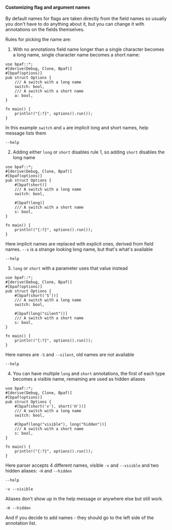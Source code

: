 #### Customizing flag and argument names

By default names for flags are taken directly from the field names so usually you don't
have to do anything about it, but you can change it with annotations on the fields themselves.

Rules for picking the name are:

1. With no annotations field name longer than a single character becomes a long name,
   single character name becomes a short name:

```rust,id:1
use bpaf::*;
#[derive(Debug, Clone, Bpaf)]
#[bpaf(options)]
pub struct Options {
    /// A switch with a long name
    switch: bool,
    /// A switch with a short name
    a: bool,
}

fn main() {
    println!("{:?}", options().run());
}
```

In this example `switch` and `a` are implicit long and short names, help message lists them

```run,id:1
--help
```

2. Adding either `long` or `short` disables rule 1, so adding `short` disables the long name

```rust,id:2
use bpaf::*;
#[derive(Debug, Clone, Bpaf)]
#[bpaf(options)]
pub struct Options {
    #[bpaf(short)]
    /// A switch with a long name
    switch: bool,

    #[bpaf(long)]
    /// A switch with a short name
    s: bool,
}

fn main() {
    println!("{:?}", options().run());
}
```

Here implicit names are replaced with explicit ones, derived from field names. `--s` is a
strange looking long name, but that's what's available

```run,id:2
--help
```

3. `long` or `short` with a parameter uses that value instead

```rust,id:3
use bpaf::*;
#[derive(Debug, Clone, Bpaf)]
#[bpaf(options)]
pub struct Options {
    #[bpaf(short('S'))]
    /// A switch with a long name
    switch: bool,

    #[bpaf(long("silent"))]
    /// A switch with a short name
    s: bool,
}

fn main() {
    println!("{:?}", options().run());
}
```

Here names are `-S` and `--silent`, old names are not available

```run,id:3
--help
```

4. You can have multiple `long` and `short` annotations, the first of each type becomes a
   visible name, remaining are used as hidden aliases


```rust,id:4
use bpaf::*;
#[derive(Debug, Clone, Bpaf)]
#[bpaf(options)]
pub struct Options {
    #[bpaf(short('v'), short('H'))]
    /// A switch with a long name
    switch: bool,

    #[bpaf(long("visible"), long("hidden"))]
    /// A switch with a short name
    s: bool,
}

fn main() {
    println!("{:?}", options().run());
}
```

Here parser accepts 4 different names, visible `-v` and `--visible` and two hidden aliases:
`-H` and `--hidden`

```run,id:4
--help
```

```run,id:4
-v --visible
```

Aliases don't show up in the help message or anywhere else but still work.

```run,id:4
-H --hidden
```

And if you decide to add names - they should go to the left side of the annotation list.
